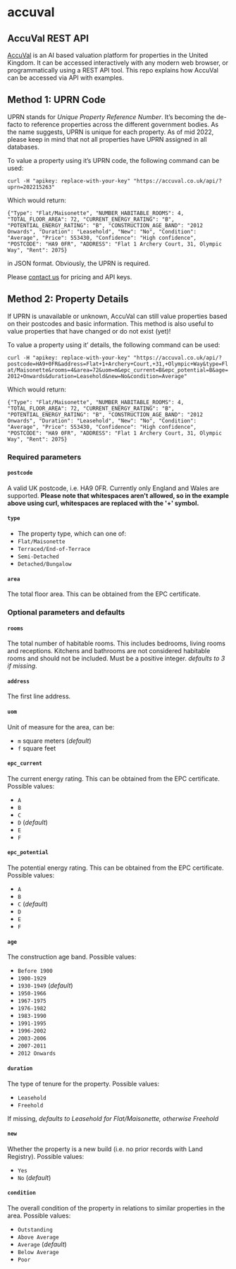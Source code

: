 # accuval
## AccuVal REST API

[AccuVal](https://accuval.co.uk/) is an AI based valuation platform for properties in the United Kingdom. It can be accessed interactively with any modern web browser, or programmatically using a REST API tool. This repo explains how AccuVal can be accessed via API with examples.

## Method 1: UPRN Code
UPRN stands for _Unique Property Reference Number_. It’s becoming the de-facto to reference properties across the different government bodies. As the name suggests, UPRN is unique for each property. As of mid 2022, please keep in mind that not all properties have UPRN assigned in all databases.

To value a property using it’s UPRN code, the following command can be used:

`curl -H "apikey: replace-with-your-key" "https://accuval.co.uk/api/?uprn=202215263"`

Which would return:

`{"Type": "Flat/Maisonette", "NUMBER_HABITABLE_ROOMS": 4, "TOTAL_FLOOR_AREA": 72, "CURRENT_ENERGY_RATING": "B", "POTENTIAL_ENERGY_RATING": "B", "CONSTRUCTION_AGE_BAND": "2012 Onwards", "Duration": "Leasehold", "New": "No", "Condition": "Average", "Price": 553430, "Confidence": "High confidence", "POSTCODE": "HA9 0FR", "ADDRESS": "Flat 1 Archery Court, 31, Olympic Way", "Rent": 2075}`

in JSON format. Obviously, the UPRN is required.

Please [contact us](https://accuval.co.uk/contact/) for pricing and API keys.

## Method 2: Property Details
If UPRN is unavailable or unknown, AccuVal can still value properties based on their postcodes and basic information. This method is also useful to value properties that have changed or do not exist (yet)!

To value a property using it’ details, the following command can be used:

`curl -H "apikey: replace-with-your-key" "https://accuval.co.uk/api/?postcode=HA9+0FR&address=Flat+1+Archery+Court,+31,+Olympic+Way&type=Flat/Maisonette&rooms=4&area=72&uom=m&epc_current=B&epc_potential=B&age=2012+Onwards&duration=Leasehold&new=No&condition=Average"`

Which would return:

`{"Type": "Flat/Maisonette", "NUMBER_HABITABLE_ROOMS": 4, "TOTAL_FLOOR_AREA": 72, "CURRENT_ENERGY_RATING": "B", "POTENTIAL_ENERGY_RATING": "B", "CONSTRUCTION_AGE_BAND": "2012 Onwards", "Duration": "Leasehold", "New": "No", "Condition": "Average", "Price": 553430, "Confidence": "High confidence", "POSTCODE": "HA9 0FR", "ADDRESS": "Flat 1 Archery Court, 31, Olympic Way", "Rent": 2075}`

### Required parameters

#### `postcode`
A valid UK postcode, i.e. HA9 0FR. Currently only England and Wales are supported. **Please note that whitespaces aren't allowed, so in the example above using curl, whitespaces are replaced with the '+' symbol.**

#### `type`
- The property type,  which can one of:
- `Flat/Maisonette`
- `Terraced/End-of-Terrace`
- `Semi-Detached`
- `Detached/Bungalow`

#### `area`
The total floor area. This can be obtained from the EPC certificate.

### Optional parameters and defaults

#### `rooms`
The total number of habitable rooms. This includes bedrooms, living rooms and receptions. Kitchens and bathrooms are not considered habitable rooms and should not be included. Must be a positive integer. _defaults to 3 if missing_.

#### `address`
The first line address.

#### `uom`
Unit of measure for the area, can be:
- `m` square meters (_default_)
- `f` square feet

#### `epc_current`
The current energy rating. This can be obtained from the EPC certificate. Possible values:
- `A`
- `B`
- `C`
- `D` (_default_)
- `E`
- `F`

#### `epc_potential`
The potential energy rating. This can be obtained from the EPC certificate. Possible values:
- `A`
- `B`
- `C` (_default_)
- `D`
- `E`
- `F`

#### `age`
The construction age band. Possible values:
- `Before 1900`
- `1900-1929`
- `1930-1949` (_default_)
- `1950-1966`
- `1967-1975`
- `1976-1982`
- `1983-1990`
- `1991-1995`
- `1996-2002`
- `2003-2006`
- `2007-2011`
- `2012 Onwards`

#### `duration`
The type of tenure for the property. Possible values:
- `Leasehold`
- `Freehold`

If missing, _defaults to Leasehold for Flat/Maisonette, otherwise Freehold_

#### `new`
Whether the property is a new build (i.e. no prior records with Land Registry). Possible values:
- `Yes`
- `No` (_default_)

#### `condition`
The overall condition of the property in relations to similar properties in the area. Possible values:
- `Outstanding`
- `Above Average`
- `Average` (_default_)
- `Below Average`
- `Poor`

